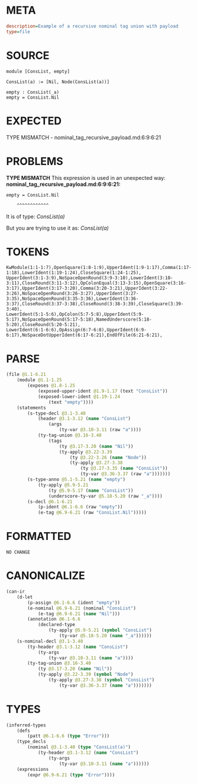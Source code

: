 # META
~~~ini
description=Example of a recursive nominal tag union with payload
type=file
~~~
# SOURCE
~~~roc
module [ConsList, empty]

ConsList(a) := [Nil, Node(ConsList(a))]

empty : ConsList(_a)
empty = ConsList.Nil
~~~
# EXPECTED
TYPE MISMATCH - nominal_tag_recursive_payload.md:6:9:6:21
# PROBLEMS
**TYPE MISMATCH**
This expression is used in an unexpected way:
**nominal_tag_recursive_payload.md:6:9:6:21:**
```roc
empty = ConsList.Nil
```
        ^^^^^^^^^^^^

It is of type:
    _ConsList(a)_

But you are trying to use it as:
    _ConsList(a)_

# TOKENS
~~~zig
KwModule(1:1-1:7),OpenSquare(1:8-1:9),UpperIdent(1:9-1:17),Comma(1:17-1:18),LowerIdent(1:19-1:24),CloseSquare(1:24-1:25),
UpperIdent(3:1-3:9),NoSpaceOpenRound(3:9-3:10),LowerIdent(3:10-3:11),CloseRound(3:11-3:12),OpColonEqual(3:13-3:15),OpenSquare(3:16-3:17),UpperIdent(3:17-3:20),Comma(3:20-3:21),UpperIdent(3:22-3:26),NoSpaceOpenRound(3:26-3:27),UpperIdent(3:27-3:35),NoSpaceOpenRound(3:35-3:36),LowerIdent(3:36-3:37),CloseRound(3:37-3:38),CloseRound(3:38-3:39),CloseSquare(3:39-3:40),
LowerIdent(5:1-5:6),OpColon(5:7-5:8),UpperIdent(5:9-5:17),NoSpaceOpenRound(5:17-5:18),NamedUnderscore(5:18-5:20),CloseRound(5:20-5:21),
LowerIdent(6:1-6:6),OpAssign(6:7-6:8),UpperIdent(6:9-6:17),NoSpaceDotUpperIdent(6:17-6:21),EndOfFile(6:21-6:21),
~~~
# PARSE
~~~clojure
(file @1.1-6.21
	(module @1.1-1.25
		(exposes @1.8-1.25
			(exposed-upper-ident @1.9-1.17 (text "ConsList"))
			(exposed-lower-ident @1.19-1.24
				(text "empty"))))
	(statements
		(s-type-decl @3.1-3.40
			(header @3.1-3.12 (name "ConsList")
				(args
					(ty-var @3.10-3.11 (raw "a"))))
			(ty-tag-union @3.16-3.40
				(tags
					(ty @3.17-3.20 (name "Nil"))
					(ty-apply @3.22-3.39
						(ty @3.22-3.26 (name "Node"))
						(ty-apply @3.27-3.38
							(ty @3.27-3.35 (name "ConsList"))
							(ty-var @3.36-3.37 (raw "a")))))))
		(s-type-anno @5.1-5.21 (name "empty")
			(ty-apply @5.9-5.21
				(ty @5.9-5.17 (name "ConsList"))
				(underscore-ty-var @5.18-5.20 (raw "_a"))))
		(s-decl @6.1-6.21
			(p-ident @6.1-6.6 (raw "empty"))
			(e-tag @6.9-6.21 (raw "ConsList.Nil")))))
~~~
# FORMATTED
~~~roc
NO CHANGE
~~~
# CANONICALIZE
~~~clojure
(can-ir
	(d-let
		(p-assign @6.1-6.6 (ident "empty"))
		(e-nominal @6.9-6.21 (nominal "ConsList")
			(e-tag @6.9-6.21 (name "Nil")))
		(annotation @6.1-6.6
			(declared-type
				(ty-apply @5.9-5.21 (symbol "ConsList")
					(ty-var @5.18-5.20 (name "_a"))))))
	(s-nominal-decl @3.1-3.40
		(ty-header @3.1-3.12 (name "ConsList")
			(ty-args
				(ty-var @3.10-3.11 (name "a"))))
		(ty-tag-union @3.16-3.40
			(ty @3.17-3.20 (name "Nil"))
			(ty-apply @3.22-3.39 (symbol "Node")
				(ty-apply @3.27-3.38 (symbol "ConsList")
					(ty-var @3.36-3.37 (name "a")))))))
~~~
# TYPES
~~~clojure
(inferred-types
	(defs
		(patt @6.1-6.6 (type "Error")))
	(type_decls
		(nominal @3.1-3.40 (type "ConsList(a)")
			(ty-header @3.1-3.12 (name "ConsList")
				(ty-args
					(ty-var @3.10-3.11 (name "a"))))))
	(expressions
		(expr @6.9-6.21 (type "Error"))))
~~~
